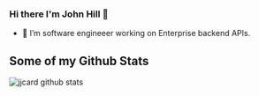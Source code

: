 ### Hi there I'm John Hill 👋

- 🔭 I’m software engineeer working on Enterprise backend APIs.


## Some of my Github Stats
![jjcard github stats](https://github-readme-stats.vercel.app/api?username=jjcard&theme=dark&show_icons=true)

